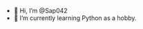 - 👋 Hi, I’m @Sap042
- 🌱 I’m currently learning Python as a hobby.

<!---
Sap042/Sap042 is a ✨ special ✨ repository because its `README.md` (this file) appears on your GitHub profile.
You can click the Preview link to take a look at your changes.
- 👀 I’m interested in ...
- 🌱 I’m currently learning Java.
- 💞️ I’m looking to collaborate on ...
- 📫 How to reach me ...

--->
